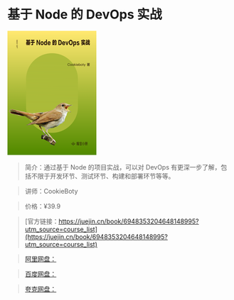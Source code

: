 # 基于 Node 的 DevOps 实战

![img](../../assets/efec1d57146a4127bb8a0c32f3b0a61d~tplv-k3u1fbpfcp-no-mark_280_280_200_280.png)

> 简介：通过基于 Node 的项目实战，可以对 DevOps 有更深一步了解，包括不限于开发环节、测试环节、构建和部署环节等等。

> 讲师：CookieBoty

> 价格：¥39.9

> [官方链接：https://juejin.cn/book/6948353204648148995?utm_source=course_list](https://juejin.cn/book/6948353204648148995?utm_source=course_list)

> [阿里网盘：]()

> [百度网盘：]()

> [夸克网盘：]()
